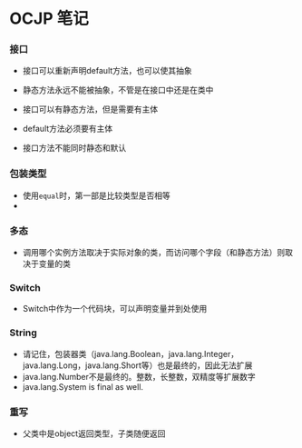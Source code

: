 # OCJP 笔记

### 接口

- 接口可以重新声明default方法，也可以使其抽象

- 静态方法永远不能被抽象，不管是在接口中还是在类中
- 接口可以有静态方法，但是需要有主体
- default方法必须要有主体
- 接口方法不能同时静态和默认



### 包装类型

- 使用`equal`时，第一部是比较类型是否相等
- 



### 多态

- 调用哪个实例方法取决于实际对象的类，而访问哪个字段（和静态方法）则取决于变量的类



### Switch

- Switch中作为一个代码块，可以声明变量并到处使用



### String

- 请记住，包装器类（java.lang.Boolean，java.lang.Integer，java.lang.Long，java.lang.Short等）也是最终的，因此无法扩展
- java.lang.Number不是最终的。整数，长整数，双精度等扩展数字
- java.lang.System is final as well.



### 重写

- 父类中是object返回类型，子类随便返回